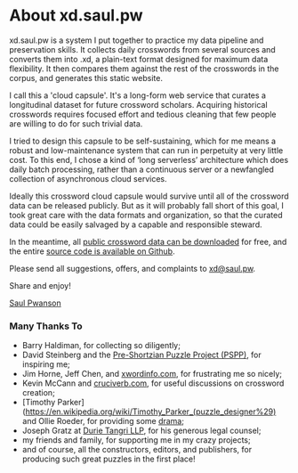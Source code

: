 # About xd.saul.pw

xd.saul.pw is a system I put together to practice my data pipeline and preservation skills.
It collects daily crosswords from several sources and converts them into .xd, a plain-text format designed for maximum data flexibility.
It then compares them against the rest of the crosswords in the corpus, and generates this static website.

I call this a 'cloud capsule'.
It's a long-form web service that curates a longitudinal dataset for future crossword scholars.
Acquiring historical crosswords requires focused effort and tedious cleaning that few people are willing to do for such trivial data.

I tried to design this capsule to be self-sustaining, which for me means a robust and low-maintenance system that can run in perpetuity at very little cost.
To this end, I chose a kind of ‘long serverless’ architecture which does daily batch processing, rather than a continuous server or a newfangled collection of asynchronous cloud services.

Ideally this crossword cloud capsule would survive until all of the crossword data can be released publicly.
But as it will probably fall short of this goal, I took great care with the data formats and organization, so that the curated data could be easily salvaged by a capable and responsible steward.

In the meantime, all [public crossword data can be downloaded](/data#download) for free, and the entire [source code is available on Github](github.com/century-arcade/xd).


Please send all suggestions, offers, and complaints to [xd@saul.pw](mailto:xd@saul.pw).

Share and enjoy!

[Saul Pwanson](http://saul.pw)

### Many Thanks To

* Barry Haldiman, for collecting so diligently;
* David Steinberg and the [Pre-Shortzian Puzzle Project (PSPP)](http://www.preshortzianpuzzleproject.com), for inspiring me;
* Jim Horne, Jeff Chen, and [xwordinfo.com](http://xwordinfo.com), for frustrating me so nicely;
* Kevin McCann and [cruciverb.com](http://cruciverb.com), for useful discussions on crossword creation;
* [Timothy Parker](https://en.wikipedia.org/wiki/Timothy_Parker_(puzzle_designer%29) and Ollie Roeder, for providing some [drama](http://fivethirtyeight.com/features/a-plagiarism-scandal-is-unfolding-in-the-crossword-world/);
* Joseph Gratz at [Durie Tangri LLP](http://durietangri.com), for his generous legal counsel;
* my friends and family, for supporting me in my crazy projects;
* and of course, all the constructors, editors, and publishers, for producing such great puzzles in the first place!

